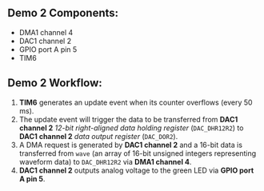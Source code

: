 ## Demo 2 Components:
- DMA1 channel 4
- DAC1 channel 2
- GPIO port A pin 5
- TIM6

## Demo 2 Workflow:
1. **TIM6** generates an update event when its counter overflows (every 50 ms).
2. The update event will trigger the data to be transferred from **DAC1 channel 2** *12-bit right-aligned data holding register* (`DAC_DHR12R2`) to **DAC1 channel 2** *data output register* (`DAC_DOR2`).
3. A DMA request is generated by **DAC1 channel 2** and a 16-bit data is transferred from `wave` (an array of 16-bit unsigned integers representing waveform data) to `DAC_DHR12R2` via **DMA1 channel 4**.
4. **DAC1 channel 2** outputs analog voltage to the green LED via **GPIO port A pin 5**.

